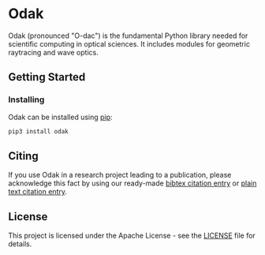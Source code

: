 # Odak
Odak (pronounced "O-dac") is the fundamental Python library needed for scientific computing in optical sciences. It includes modules for geometric raytracing and wave optics.

## Getting Started

### Installing
Odak can be installed using [pip](https://pypi.org/project/pip):

```bash
pip3 install odak
```

## Citing
If you use Odak in a research project leading to a publication, please acknowledge this fact by using our ready-made [bibtex citation entry](citations/odak.bib) or [plain text citation entry](citations/odak.txt).

## License
This project is licensed under the Apache License - see the [LICENSE](LICENSE.txt) file for details.
